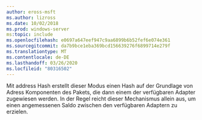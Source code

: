 ```yaml
---
author: eross-msft
ms.author: lizross
ms.date: 10/02/2018
ms.prod: windows-server
ms:topic: include
ms.openlocfilehash: e0697a647eef947c9aa6899b6b52fef6e074e361
ms.sourcegitcommit: da7b9bce1eba369bcd156639276f6899714e279f
ms.translationtype: MT
ms.contentlocale: de-DE
ms.lasthandoff: 03/26/2020
ms.locfileid: "80316502"
---
```

Mit address Hash erstellt dieser Modus einen Hash auf der Grundlage von Adress Komponenten des Pakets, die dann einem der verfügbaren Adapter zugewiesen werden. In der Regel reicht dieser Mechanismus allein aus, um einen angemessenen Saldo zwischen den verfügbaren Adaptern zu erzielen.